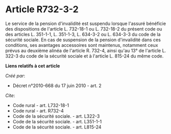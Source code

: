 # Article R732-3-2

Le service de la pension d'invalidité est suspendu lorsque l'assuré bénéficie des dispositions de l'article L. 732-18-1 ou L.
732-18-2 du présent code ou des articles L. 351-1-1, L. 351-1-3, L. 634-3-2 ou L. 634-3-3 du code de la sécurité sociale. En
cas de suspension de la pension d'invalidité dans ces conditions, ses avantages accessoires sont maintenus, notamment ceux
prévus au deuxième alinéa de l'article R. 732-4, ainsi qu'au 13° de l'article L. 322-3 du code de la sécurité sociale et à
l'article L. 815-24 du même code.

**Liens relatifs à cet article**

_Créé par_:

  - Décret n°2010-668 du 17 juin 2010 - art. 2

_Cite_:

  - Code rural - art. L732-18-1
  - Code rural - art. R732-4
  - Code de la sécurité sociale. - art. L322-3
  - Code de la sécurité sociale. - art. L351-1-1
  - Code de la sécurité sociale. - art. L815-24
